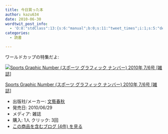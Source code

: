 ```yaml
---
title: 今日買った本
author: kazu634
date: 2010-06-30
wordtwit_post_info:
  - 'O:8:"stdClass":13:{s:6:"manual";b:0;s:11:"tweet_times";i:1;s:5:"delay";i:0;s:7:"enabled";i:1;s:10:"separation";s:2:"60";s:7:"version";s:3:"3.7";s:14:"tweet_template";b:0;s:6:"status";i:2;s:6:"result";a:0:{}s:13:"tweet_counter";i:2;s:13:"tweet_log_ids";a:1:{i:0;i:5301;}s:9:"hash_tags";a:0:{}s:8:"accounts";a:1:{i:0;s:7:"kazu634";}}'
categories:
  - 読書

---
```

<div class="section">
<p>
    ワールドカップの特集だよ:
</p>
  
<div class="hatena-asin-detail">
<a href="http://www.amazon.co.jp/dp/B003TGUHFK/?tag=hatena_st1-22&ascsubtag=d-7ibv" onclick="__gaTracker('send', 'event', 'outbound-article', 'http://www.amazon.co.jp/dp/B003TGUHFK/?tag=hatena_st1-22&ascsubtag=d-7ibv', '');"><img src="https://images-na.ssl-images-amazon.com/images/I/51ruKXmtTEL._SL160_.jpg" class="hatena-asin-detail-image" alt="Sports Graphic Number (スポーツ グラフィック ナンバー) 2010年 7/6号 [雑誌]" title="Sports Graphic Number (スポーツ グラフィック ナンバー) 2010年 7/6号 [雑誌]" /></a></p> 
    
<div class="hatena-asin-detail-info">
<p class="hatena-asin-detail-title">
<a href="http://www.amazon.co.jp/dp/B003TGUHFK/?tag=hatena_st1-22&ascsubtag=d-7ibv" onclick="__gaTracker('send', 'event', 'outbound-article', 'http://www.amazon.co.jp/dp/B003TGUHFK/?tag=hatena_st1-22&ascsubtag=d-7ibv', 'Sports Graphic Number (スポーツ グラフィック ナンバー) 2010年 7/6号 [雑誌]');">Sports Graphic Number (スポーツ グラフィック ナンバー) 2010年 7/6号 [雑誌]</a>
</p>
      
<ul>
<li>
<span class="hatena-asin-detail-label">出版社/メーカー:</span> <a href="http://d.hatena.ne.jp/keyword/%CA%B8%E9%BA%BD%D5%BD%A9" onclick="__gaTracker('send', 'event', 'outbound-article', 'http://d.hatena.ne.jp/keyword/%CA%B8%E9%BA%BD%D5%BD%A9', '文藝春秋');" class="keyword">文藝春秋</a>
</li>
<li>
<span class="hatena-asin-detail-label">発売日:</span> 2010/06/29
</li>
<li>
<span class="hatena-asin-detail-label">メディア:</span> 雑誌
</li>
<li>
<span class="hatena-asin-detail-label">購入</span>: 1人 <span class="hatena-asin-detail-label">クリック</span>: 3回
</li>
<li>
<a href="http://d.hatena.ne.jp/asin/B003TGUHFK" onclick="__gaTracker('send', 'event', 'outbound-article', 'http://d.hatena.ne.jp/asin/B003TGUHFK', 'この商品を含むブログ (4件) を見る');" target="_blank">この商品を含むブログ (4件) を見る</a>
</li>
</ul>
</div>
    
<div class="hatena-asin-detail-foot">
</div>
</div>
</div>
